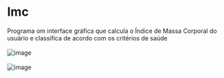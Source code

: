 # Imc
Programa om interface gráfica que calcula o Índice de Massa Corporal  do usuário e  classifica de acordo com os critérios de saúde
<br>
<br>
![image](https://user-images.githubusercontent.com/70721670/149195723-f7ce475a-30b1-41f4-b129-e34f38376c38.png)
<br>
<br>
![image](https://user-images.githubusercontent.com/70721670/149195828-b6683695-ba2f-4b9a-8fbe-d543e0093b33.png)
